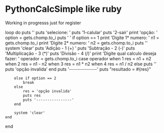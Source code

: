 # PythonCalcSimple like ruby

<p>Working in progresss just for register</p>
loop do 
    puts ''
    puts 'selecione: '
    puts '1-calular'
    puts '2-sair'
    print 'opção: '
    option = gets.chomp.to_i
    puts '   '
        if option == 1
            print 'Digite 1* numero: '
            n1 = gets.chomp.to_i
            print 'Digite 2* numero: '
            n2 = gets.chomp.to_i
            puts ''
            system 'clear'
            puts 'Adição - 1 (+) '
            puts 'Subtração - 2 (-)'
            puts 'Multiplicação - 3 (*)'
            puts 'Divisão - 4 (/)'
            print 'Digite qual calculo deseja fazer: '
            operador = gets.chomp.to_i
            case operador
            when 1
                res = n1 + n2
            when 2
                res = n1 - n2
            when 3
                res = n1 * n2
            when 4
                res = n1 / n2
            else
                puts ''
                puts 'opção invalida'
            end
            puts '--------------'
            puts "resultado = #{res}"
            
        else if option == 2
            break
        else
            res = 'opção invalida'
            puts res
            puts '----------------'
        end

        system 'clear'
    end
end